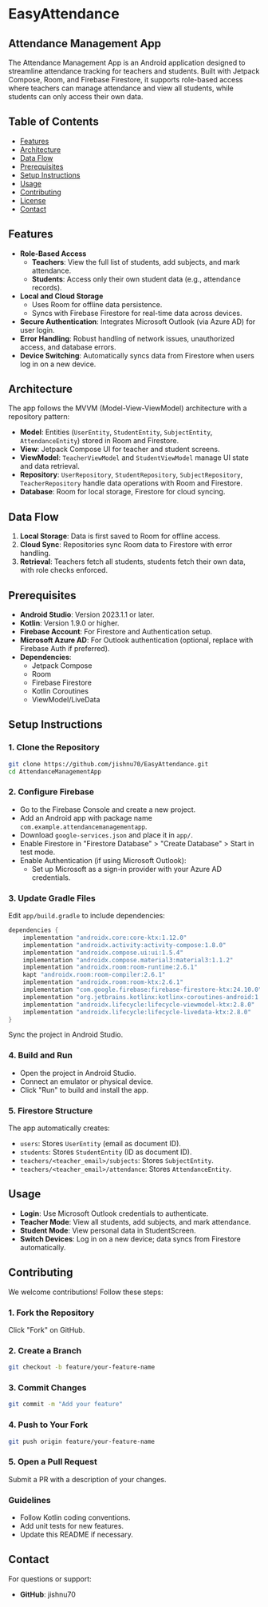 # EasyAttendance
## Attendance Management App

The Attendance Management App is an Android application designed to streamline attendance tracking for teachers and students. Built with Jetpack Compose, Room, and Firebase Firestore, it supports role-based access where teachers can manage attendance and view all students, while students can only access their own data.

## Table of Contents
- [Features](#features)
- [Architecture](#architecture)
- [Data Flow](#data-flow)
- [Prerequisites](#prerequisites)
- [Setup Instructions](#setup-instructions)
- [Usage](#usage)
- [Contributing](#contributing)
- [License](#license)
- [Contact](#contact)

## Features
- **Role-Based Access**
  - **Teachers**: View the full list of students, add subjects, and mark attendance.
  - **Students**: Access only their own student data (e.g., attendance records).
- **Local and Cloud Storage**
  - Uses Room for offline data persistence.
  - Syncs with Firebase Firestore for real-time data across devices.
- **Secure Authentication**: Integrates Microsoft Outlook (via Azure AD) for user login.
- **Error Handling**: Robust handling of network issues, unauthorized access, and database errors.
- **Device Switching**: Automatically syncs data from Firestore when users log in on a new device.

## Architecture
The app follows the MVVM (Model-View-ViewModel) architecture with a repository pattern:
- **Model**: Entities (`UserEntity`, `StudentEntity`, `SubjectEntity`, `AttendanceEntity`) stored in Room and Firestore.
- **View**: Jetpack Compose UI for teacher and student screens.
- **ViewModel**: `TeacherViewModel` and `StudentViewModel` manage UI state and data retrieval.
- **Repository**: `UserRepository`, `StudentRepository`, `SubjectRepository`, `TeacherRepository` handle data operations with Room and Firestore.
- **Database**: Room for local storage, Firestore for cloud syncing.

## Data Flow
1. **Local Storage**: Data is first saved to Room for offline access.
2. **Cloud Sync**: Repositories sync Room data to Firestore with error handling.
3. **Retrieval**: Teachers fetch all students, students fetch their own data, with role checks enforced.

## Prerequisites
- **Android Studio**: Version 2023.1.1 or later.
- **Kotlin**: Version 1.9.0 or higher.
- **Firebase Account**: For Firestore and Authentication setup.
- **Microsoft Azure AD**: For Outlook authentication (optional, replace with Firebase Auth if preferred).
- **Dependencies**:
  - Jetpack Compose
  - Room
  - Firebase Firestore
  - Kotlin Coroutines
  - ViewModel/LiveData

## Setup Instructions
### 1. Clone the Repository
```bash
git clone https://github.com/jishnu70/EasyAttendance.git
cd AttendanceManagementApp
```
### 2. Configure Firebase
- Go to the Firebase Console and create a new project.
- Add an Android app with package name `com.example.attendancemanagementapp`.
- Download `google-services.json` and place it in `app/`.
- Enable Firestore in "Firestore Database" > "Create Database" > Start in test mode.
- Enable Authentication (if using Microsoft Outlook):
  - Set up Microsoft as a sign-in provider with your Azure AD credentials.

### 3. Update Gradle Files
Edit `app/build.gradle` to include dependencies:
```gradle
dependencies {
    implementation "androidx.core:core-ktx:1.12.0"
    implementation "androidx.activity:activity-compose:1.8.0"
    implementation "androidx.compose.ui:ui:1.5.4"
    implementation "androidx.compose.material3:material3:1.1.2"
    implementation "androidx.room:room-runtime:2.6.1"
    kapt "androidx.room:room-compiler:2.6.1"
    implementation "androidx.room:room-ktx:2.6.1"
    implementation "com.google.firebase:firebase-firestore-ktx:24.10.0"
    implementation "org.jetbrains.kotlinx:kotlinx-coroutines-android:1.7.3"
    implementation "androidx.lifecycle:lifecycle-viewmodel-ktx:2.8.0"
    implementation "androidx.lifecycle:lifecycle-livedata-ktx:2.8.0"
}
```
Sync the project in Android Studio.

### 4. Build and Run
- Open the project in Android Studio.
- Connect an emulator or physical device.
- Click "Run" to build and install the app.

### 5. Firestore Structure
The app automatically creates:
- `users`: Stores `UserEntity` (email as document ID).
- `students`: Stores `StudentEntity` (ID as document ID).
- `teachers/<teacher_email>/subjects`: Stores `SubjectEntity`.
- `teachers/<teacher_email>/attendance`: Stores `AttendanceEntity`.

## Usage
- **Login**: Use Microsoft Outlook credentials to authenticate.
- **Teacher Mode**: View all students, add subjects, and mark attendance.
- **Student Mode**: View personal data in StudentScreen.
- **Switch Devices**: Log in on a new device; data syncs from Firestore automatically.

## Contributing
We welcome contributions! Follow these steps:
### 1. Fork the Repository
Click "Fork" on GitHub.

### 2. Create a Branch
```bash
git checkout -b feature/your-feature-name
```
### 3. Commit Changes
```bash
git commit -m "Add your feature"
```
### 4. Push to Your Fork
```bash
git push origin feature/your-feature-name
```
### 5. Open a Pull Request
Submit a PR with a description of your changes.

### Guidelines
- Follow Kotlin coding conventions.
- Add unit tests for new features.
- Update this README if necessary.

## Contact
For questions or support:
- **GitHub**: jishnu70
